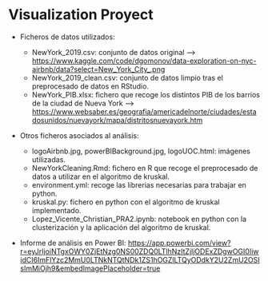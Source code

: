 # Visualization Proyect

- Ficheros de datos utilizados:
    - NewYork_2019.csv: conjunto de datos original --> https://www.kaggle.com/code/dgomonov/data-exploration-on-nyc-airbnb/data?select=New_York_City_.png
    - NewYork_2019_clean.csv: conjunto de datos limpio tras el preprocesado de datos en RStudio.
    - NewYork_PIB.xlsx: fichero que recoge los distintos PIB de los barrios de la ciudad de Nueva York --> https://www.websaber.es/geografia/americadelnorte/ciudades/estadosunidos/nuevayork/mapa/distritosnuevayork.htm
      
- Otros ficheros asociados al análisis:
    - logoAirbnb.jpg, powerBIBackground.jpg, logoUOC.html: imágenes utilizadas.
    - NewYorkCleaning.Rmd: fichero en R que recoge el preprocesado de datos a utilizar en el algoritmo de kruskal.
    - environment.yml: recoge las librerias necesarias para trabajar en python.
    - kruskal.py: fichero en python con el algoritmo de kruskal implementado.
    - Lopez_Vicente_Christian_PRA2.ipynb: notebook en python con la clusterización y la aplicación del algoritmo de kruskal.

- Informe de análisis en Power BI: https://app.powerbi.com/view?r=eyJrIjoiNTgxOWY0ZjEtNzg0NS00ZDQ0LTlhNzItZjljODExZDgwOGI0IiwidCI6ImFlYzc2MmU0LTNkNTQtNDk1ZS1hOGZlLTQyODdkY2U2ZmU2OSIsImMiOjh9&embedImagePlaceholder=true

